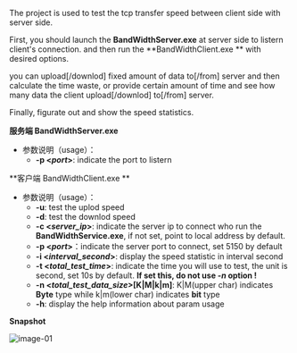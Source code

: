 The project is used to test the tcp transfer speed between client side with server side.

First, you should launch the **BandWidthServer.exe** at server side to listern client's connection. and then run the **BandWidthClient.exe ** with desired options.

you can upload[/downlod] fixed amount of data to[/from] server and then calculate the time waste, or provide certain amount of time and see how many data the client upload[/downlod] to[/from] server.

Finally, figurate out and show the speed statistics.

**服务端 BandWidthServer.exe**

* 参数说明（usage）：
  * **-p <*port*>**: indicate the port to listern

**客户端 BandWidthClient.exe **

* 参数说明（usage）：
  * **-u**: test the uplod speed
  * **-d**: test the downlod speed
  * **-c <*server_ip*>**: indicate the server ip to connect who run the **BandWidthService.exe**, if not set, point to local address by default.
  * **-p <*port*>**：indicate the server port to connect, set 5150 by default
  * **-i <*interval_second*>**: display the speed statistic in interval second
  * **-t <*total_test_time*>**: indicate the time you will use to test, the unit is second, set 10s by default. **If set this, do not use *-n* option !**
  * **-n <*total_test_data_size*>[K|M|k|m]**: K|M(upper char) indicates **Byte** type while k|m(lower char) indicates **bit** type
  * **-h**: display the help information about param usage

**Snapshot**



![image-01](http://oxutubpgi.bkt.clouddn.com/18-11-23/59216321.jpg)